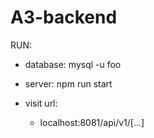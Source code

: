 # A3-backend

RUN:
- database: mysql -u foo
- server: npm run start

- visit url:
  - localhost:8081/api/v1/[...]
